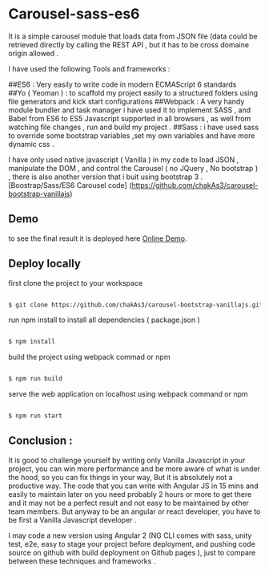 # Carousel-sass-es6


It is a simple carousel module that loads data from JSON file (data could be retrieved directly by calling the REST API , but it has to be cross domaine origin allowed .

I have used the following Tools and frameworks :

##ES6 :
 Very easily to write code in modern ECMAScript 6 standards  
##Yo ( Yeoman ) :
 to scaffold my project easily to a structured folders using file generators and kick start configurations
##Webpack :
 A very handy module bundler  and  task manager i have used it to implement SASS , and Babel from ES6 to ES5  Javascript supported in all browsers , as well from watching file changes , run and build my project .
##Sass :
i have used sass to override some bootstrap variables ,set my own variables and have more dynamic css .



I have only used native javascript ( Vanilla ) in my code to  load JSON , manipulate the DOM , and control the Carousel ( no JQuery , No bootstrap ) , there is also another version that i buit using bootstrap 3  .[Boostrap/Sass/ES6 Carousel code]  (https://github.com/chakAs3/carousel-bootstrap-vanillajs)



## Demo
to see the final result it is deployed here [Online Demo](http://trixlabs.com/ww/carousel-no-bootstrap/).

## Deploy locally

first clone the project to your workspace
```sh

$ git clone https://github.com/chakAs3/carousel-bootstrap-vanillajs.git

```

run npm install to install all dependencies ( package.json )

```sh

$ npm install

```

build the project using webpack commad or npm

```sh

$ npm run build

```

serve the web application on localhost using webpack command or npm

```sh

$ npm run start

```


## Conclusion :

It is good to challenge yourself by writing only Vanilla Javascript in your project, you can win more performance and be more aware of what is under the hood, so you can fix things in your way, But it is absolutely not a productive way. The code that you can write with Angular JS in 15 mins and easily to maintain later on you need probably 2 hours or more to get there and it may not be a perfect result and not easy to be maintained by other team members. But anyway to be an angular or react developer, you have to be first a Vanilla Javascript developer .

I may code a new version using Angular 2 (NG CLI comes with sass, unity test, e2e, easy to stage your project before deployment, and pushing code source on github with build deployment on Github pages  ), just to compare between these techniques and frameworks .
